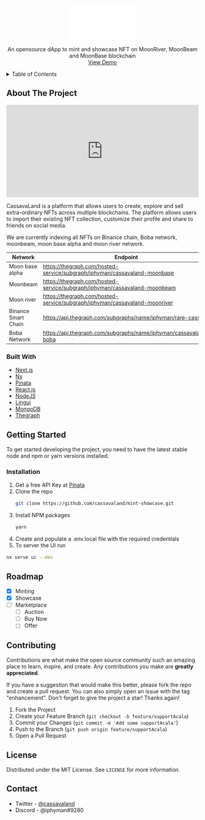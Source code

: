 <!-- [![Contributors][contributors-shield]][contributors-url]
[![Forks][forks-shield]][forks-url]
[![Stargazers][stars-shield]][stars-url]
[![Issues][issues-shield]][issues-url]
[![MIT License][license-shield]][license-url] -->

<div align="center">
  <a href="https://cassavaland.io">
    <img src="apps/ui/public/logo_white.png" alt="Logo" width="auto" height="90">
  </a>
  <p align="center">
    An opensource dApp to mint and showcase NFT on MoonRiver, MoonBeam and MoonBase blockchain
    <br />
    <a href="https://cassavaland.io">View Demo</a>
  </p>
</div>

<!-- TABLE OF CONTENTS -->
<details>
  <summary>Table of Contents</summary>
  <ol>
    <li>
      <a href="#about-the-project">About The Project</a>
      <ul>
        <li><a href="#built-with">Built With</a></li>
      </ul>
    </li>
    <li>
      <a href="#getting-started">Getting Started</a>
      <ul>
        <li><a href="#installation">Installation</a></li>
      </ul>
    </li>
    <li><a href="#roadmap">Roadmap</a></li>
    <li><a href="#contributing">Contributing</a></li>
    <li><a href="#license">License</a></li>
    <li><a href="#contact">Contact</a></li>
  </ol>
</details>

<!-- ABOUT THE PROJECT -->

## About The Project

<!-- [![Product Name Screen Shot][product-screenshot]](https://example.com) -->

<div style="padding:48.02% 0 0 0;position:relative;"><iframe src="https://player.vimeo.com/video/717736971?h=0dde70ebd8&amp;badge=0&amp;autopause=0&amp;player_id=0&amp;app_id=58479" frameborder="0" allow="autoplay; fullscreen; picture-in-picture" allowfullscreen style="position:absolute;top:0;left:0;width:100%;height:100%;" title="New Recording - 6/7/2022, 3:42:35 AM"></iframe></div><script src="https://player.vimeo.com/api/player.js"></script>

CassavaLand is a platform that allows users to create, explore and sell extra-ordinary NFTs across multiple blockchains. The platform allows users to import their existing NFT collection, customize their profile and share to friends on social media.

We are currently indexing all NFTs on Binance chain, Boba network, moonbeam, moon base alpha and moon river network.

| Network             | Endpoint                                                                   |
| ------------------- | -------------------------------------------------------------------------- |
| Moon base alpha     | https://thegraph.com/hosted-service/subgraph/iphyman/cassavaland-moonbase  |
| Moonbeam            | https://thegraph.com/hosted-service/subgraph/iphyman/cassavaland-moonbeam  |
| Moon river          | https://thegraph.com/hosted-service/subgraph/iphyman/cassavaland-moonriver |
| Binance Smart Chain | https://api.thegraph.com/subgraphs/name/iphyman/rare-cassava               |
| Boba Network        | https://api.thegraph.com/subgraphs/name/iphyman/cassavaland-boba           |

### Built With

- [Next.js](https://nextjs.org/)
- [Nx](https://nx.dev)
- [Pinata](https://nx.dev)
- [React.js](https://reactjs.org/)
- [NodeJS](https://nodejs.org/)
- [Lingui](https://lingui.js.org/)
- [MongoDB](https://mongodb.com/)
- [Thegraph](https://thegraph.com/)

<!-- GETTING STARTED -->

## Getting Started

To get started developing the project, you need to have the latest stable node and npm or yarn versions installed.

### Installation

1. Get a free API Key at [Pinata](https://www.pinata.cloud/)
2. Clone the repo
   ```sh
   git clone https://github.com/cassavaland/mint-showcase.git
   ```
3. Install NPM packages
   ```sh
   yarn
   ```
4. Create and populate a .env.local file with the required credentials
5. To server the UI run

```sh
nx serve ui --dev
```

## Roadmap

- [x] Minting
- [x] Showcase
- [ ] Marketplace
  - [ ] Auction
  - [ ] Buy Now
  - [ ] Offer

## Contributing

Contributions are what make the open source community such an amazing place to learn, inspire, and create. Any contributions you make are **greatly appreciated**.

If you have a suggestion that would make this better, please fork the repo and create a pull request. You can also simply open an issue with the tag "enhancement".
Don't forget to give the project a star! Thanks again!

1. Fork the Project
2. Create your Feature Branch (`git checkout -b feature/supportAcala`)
3. Commit your Changes (`git commit -m 'Add some supportAcala'`)
4. Push to the Branch (`git push origin feature/supportAcala`)
5. Open a Pull Request

<!-- LICENSE -->

## License

Distributed under the MIT License. See `LICENSE` for more information.

## Contact

- Twitter - [@cassavaland](https://twitter.com/cassavaland)
- Discord - @iphyman#9280
